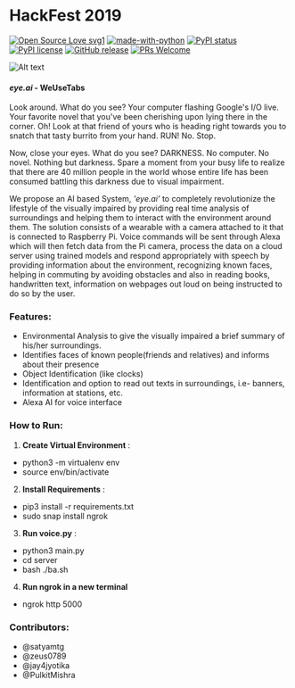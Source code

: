 # HackFest 2019
[![Open Source Love svg1](https://badges.frapsoft.com/os/v1/open-source.svg?v=103)](https://github.com/ellerbrock/open-source-badges/)
[![made-with-python](https://img.shields.io/badge/Made%20with-Python-1f425f.svg)](https://www.python.org/)
[![PyPI status](https://img.shields.io/pypi/status/ansicolortags.svg)](https://pypi.python.org/pypi/ansicolortags/)
[![PyPI license](https://img.shields.io/pypi/l/ansicolortags.svg)](https://pypi.python.org/pypi/ansicolortags/)
[![GitHub release](https://img.shields.io/github/release/Naereen/StrapDown.js.svg)](https://GitHub.com/Naereen/StrapDown.js/releases/)
[![PRs Welcome](https://img.shields.io/badge/PRs-welcome-brightgreen.svg?style=flat-square)](http://makeapullrequest.com)


![Alt text](assets/image.png?raw=true "Title")


#### *eye.ai* - WeUseTabs


Look around. What do you see?
Your computer flashing Google's I/O live.
Your favorite novel that you've been cherishing upon lying there in the corner.
Oh! Look at that friend of yours who is heading right towards you to snatch that tasty burrito from your hand.
RUN!
No. Stop.

Now, close your eyes. What do you see?
DARKNESS.
No computer. No novel. Nothing but darkness.
Spare a moment from your busy life to realize that there are 40 million people in the world whose entire life has been consumed battling this darkness due to visual impairment.

We propose an AI based System, *'eye.ai'* to completely revolutionize the lifestyle of the visually impaired by providing real time analysis of surroundings and helping them to interact with the environment around them. The solution consists of a wearable with a camera attached to it that is connected to Raspberry Pi. Voice commands will be sent through Alexa which will then fetch data from the Pi camera, process the data on a cloud server using trained models and respond appropriately with speech by providing information about the environment, recognizing known faces, helping in commuting by avoiding obstacles and also in reading books, handwritten text, information on webpages out loud on being instructed to do so by the user.

### Features:
- Environmental Analysis to give the visually impaired a brief summary of his/her surroundings.
- Identifies faces of known people(friends and relatives) and informs about their presence
- Object Identification (like clocks)
- Identification and option to read out texts in surroundings, i.e- banners, information at stations, etc.
- Alexa AI for voice interface

### How to Run:

1. **Create Virtual Environment** :
  - python3 -m virtualenv env
  - source env/bin/activate
2. **Install Requirements** : 
  - pip3 install -r requirements.txt
  - sudo snap install ngrok
3. **Run voice.py** :
  - python3 main.py
  - cd server
  - bash ./ba.sh
4.  **Run ngrok in a new terminal**
  - ngrok http 5000

### Contributors:

- @satyamtg
- @zeus0789
- @jay4jyotika
- @PulkitMishra
